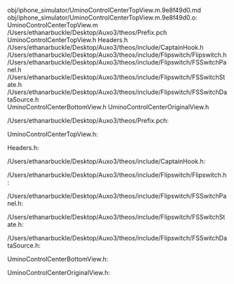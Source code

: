 obj/iphone_simulator/UminoControlCenterTopView.m.9e8f49d0.md obj/iphone_simulator/UminoControlCenterTopView.m.9e8f49d0.o: \
  UminoControlCenterTopView.m \
  /Users/ethanarbuckle/Desktop/Auxo3/theos/Prefix.pch \
  UminoControlCenterTopView.h Headers.h \
  /Users/ethanarbuckle/Desktop/Auxo3/theos/include/CaptainHook.h \
  /Users/ethanarbuckle/Desktop/Auxo3/theos/include/Flipswitch/Flipswitch.h \
  /Users/ethanarbuckle/Desktop/Auxo3/theos/include/Flipswitch/FSSwitchPanel.h \
  /Users/ethanarbuckle/Desktop/Auxo3/theos/include/Flipswitch/FSSwitchState.h \
  /Users/ethanarbuckle/Desktop/Auxo3/theos/include/Flipswitch/FSSwitchDataSource.h \
  UminoControlCenterBottomView.h UminoControlCenterOriginalView.h

/Users/ethanarbuckle/Desktop/Auxo3/theos/Prefix.pch:

UminoControlCenterTopView.h:

Headers.h:

/Users/ethanarbuckle/Desktop/Auxo3/theos/include/CaptainHook.h:

/Users/ethanarbuckle/Desktop/Auxo3/theos/include/Flipswitch/Flipswitch.h:

/Users/ethanarbuckle/Desktop/Auxo3/theos/include/Flipswitch/FSSwitchPanel.h:

/Users/ethanarbuckle/Desktop/Auxo3/theos/include/Flipswitch/FSSwitchState.h:

/Users/ethanarbuckle/Desktop/Auxo3/theos/include/Flipswitch/FSSwitchDataSource.h:

UminoControlCenterBottomView.h:

UminoControlCenterOriginalView.h:
